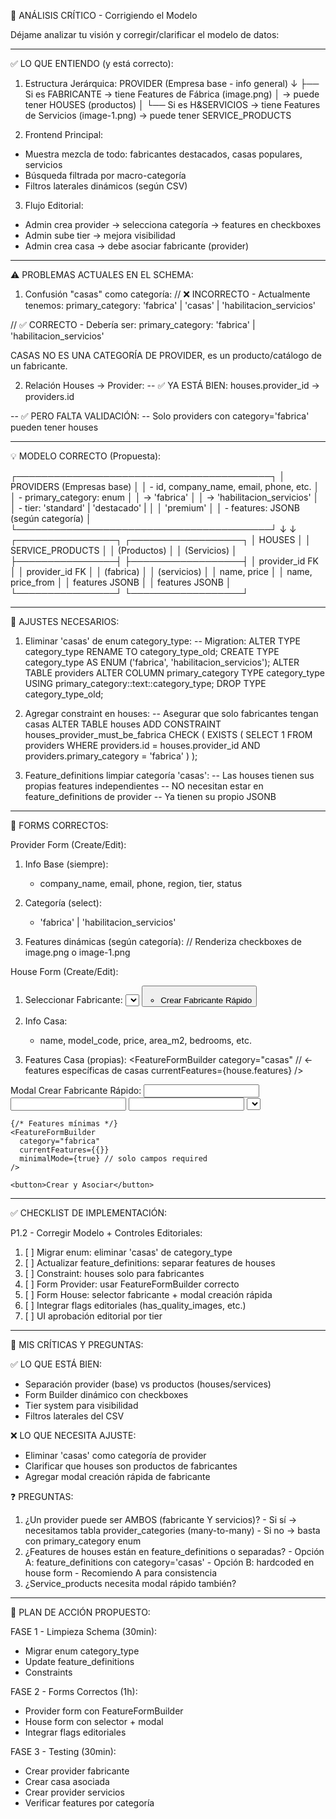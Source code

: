  🎯 ANÁLISIS CRÍTICO - Corrigiendo el Modelo

  Déjame analizar tu visión y corregir/clarificar el modelo de datos:

  ---
  ✅ LO QUE ENTIENDO (y está correcto):

  1. Estructura Jerárquica:
  PROVIDER (Empresa base - info general)
     ↓
     ├── Si es FABRICANTE → tiene Features de Fábrica (image.png)
     │                    → puede tener HOUSES (productos)
     │
     └── Si es H&SERVICIOS → tiene Features de Servicios (image-1.png)
                           → puede tener SERVICE_PRODUCTS

  2. Frontend Principal:
  - Muestra mezcla de todo: fabricantes destacados, casas populares, servicios
  - Búsqueda filtrada por macro-categoría
  - Filtros laterales dinámicos (según CSV)

  3. Flujo Editorial:
  - Admin crea provider → selecciona categoría → features en checkboxes
  - Admin sube tier → mejora visibilidad
  - Admin crea casa → debe asociar fabricante (provider)

  ---
  ⚠️ PROBLEMAS ACTUALES EN EL SCHEMA:

  1. Confusión "casas" como categoría:
  // ❌ INCORRECTO - Actualmente tenemos:
  primary_category: 'fabrica' | 'casas' | 'habilitacion_servicios'

  // ✅ CORRECTO - Debería ser:
  primary_category: 'fabrica' | 'habilitacion_servicios'

  CASAS NO ES UNA CATEGORÍA DE PROVIDER, es un producto/catálogo de un fabricante.

  2. Relación Houses → Provider:
  -- ✅ YA ESTÁ BIEN:
  houses.provider_id → providers.id

  -- ✅ PERO FALTA VALIDACIÓN:
  -- Solo providers con category='fabrica' pueden tener houses

  ---
  💡 MODELO CORRECTO (Propuesta):

  ┌─────────────────────────────────────────┐
  │ PROVIDERS (Empresas base)               │
  │ - id, company_name, email, phone, etc.  │
  │ - primary_category: enum                │
  │   → 'fabrica'                            │
  │   → 'habilitacion_servicios'             │
  │ - tier: 'standard' | 'destacado' |      │
  │         'premium'                        │
  │ - features: JSONB (según categoría)      │
  └─────────────────────────────────────────┘
             ↓                    ↓
    ┌────────────────┐    ┌──────────────────┐
    │ HOUSES         │    │ SERVICE_PRODUCTS │
    │ (Productos)    │    │ (Servicios)      │
    ├────────────────┤    ├──────────────────┤
    │ provider_id FK │    │ provider_id FK   │
    │ (fabrica)      │    │ (servicios)      │
    │ name, price    │    │ name, price_from │
    │ features JSONB │    │ features JSONB   │
    └────────────────┘    └──────────────────┘

  ---
  🔧 AJUSTES NECESARIOS:

  1. Eliminar 'casas' de enum category_type:
  -- Migration:
  ALTER TYPE category_type RENAME TO category_type_old;
  CREATE TYPE category_type AS ENUM ('fabrica', 'habilitacion_servicios');
  ALTER TABLE providers
    ALTER COLUMN primary_category TYPE category_type
    USING primary_category::text::category_type;
  DROP TYPE category_type_old;

  2. Agregar constraint en houses:
  -- Asegurar que solo fabricantes tengan casas
  ALTER TABLE houses ADD CONSTRAINT houses_provider_must_be_fabrica
  CHECK (
    EXISTS (
      SELECT 1 FROM providers
      WHERE providers.id = houses.provider_id
      AND providers.primary_category = 'fabrica'
    )
  );

  3. Feature_definitions limpiar categoría 'casas':
  -- Las houses tienen sus propias features independientes
  -- NO necesitan estar en feature_definitions de provider
  -- Ya tienen su propio JSONB

  ---
  🎨 FORMS CORRECTOS:

  Provider Form (Create/Edit):
  1. Info Base (siempre):
     - company_name, email, phone, region, tier, status

  2. Categoría (select):
     - 'fabrica' | 'habilitacion_servicios'

  3. Features dinámicas (según categoría):
     <FeatureFormBuilder 
       category={provider.primary_category}
       currentFeatures={provider.features}
     />
     // Renderiza checkboxes de image.png o image-1.png

  House Form (Create/Edit):
  1. Seleccionar Fabricante:
     <select>
       {fabricantes.map(...)}
     </select>
     <button onClick={openModalCrearFabricante}>
       + Crear Fabricante Rápido
     </button>

  2. Info Casa:
     - name, model_code, price, area_m2, bedrooms, etc.

  3. Features Casa (propias):
     <FeatureFormBuilder 
       category="casas" // ← features específicas de casas
       currentFeatures={house.features}
     />

  Modal Crear Fabricante Rápido:
  <Modal>
    <input name="company_name" required />
    <input name="email" required />
    <input name="phone" required />
    <select name="region" required />

    {/* Features mínimas */}
    <FeatureFormBuilder
      category="fabrica"
      currentFeatures={{}}
      minimalMode={true} // solo campos required
    />

    <button>Crear y Asociar</button>
  </Modal>

  ---
  ✅ CHECKLIST DE IMPLEMENTACIÓN:

  P1.2 - Corregir Modelo + Controles Editoriales:

  1. [ ] Migrar enum: eliminar 'casas' de category_type
  2. [ ] Actualizar feature_definitions: separar features de houses
  3. [ ] Constraint: houses solo para fabricantes
  4. [ ] Form Provider: usar FeatureFormBuilder correcto
  5. [ ] Form House: selector fabricante + modal creación rápida
  6. [ ] Integrar flags editoriales (has_quality_images, etc.)
  7. [ ] UI aprobación editorial por tier

  ---
  🤔 MIS CRÍTICAS Y PREGUNTAS:

  ✅ LO QUE ESTÁ BIEN:
  - Separación provider (base) vs productos (houses/services)
  - Form Builder dinámico con checkboxes
  - Tier system para visibilidad
  - Filtros laterales del CSV

  ❌ LO QUE NECESITA AJUSTE:
  - Eliminar 'casas' como categoría de provider
  - Clarificar que houses son productos de fabricantes
  - Agregar modal creación rápida de fabricante

  ❓ PREGUNTAS:
  1. ¿Un provider puede ser AMBOS (fabricante Y servicios)?
    - Si sí → necesitamos tabla provider_categories (many-to-many)
    - Si no → basta con primary_category enum
  2. ¿Features de houses están en feature_definitions o separadas?
    - Opción A: feature_definitions con category='casas'
    - Opción B: hardcoded en house form
    - Recomiendo A para consistencia
  3. ¿Service_products necesita modal rápido también?

  ---
  🚀 PLAN DE ACCIÓN PROPUESTO:

  FASE 1 - Limpieza Schema (30min):
  - Migrar enum category_type
  - Update feature_definitions
  - Constraints

  FASE 2 - Forms Correctos (1h):
  - Provider form con FeatureFormBuilder
  - House form con selector + modal
  - Integrar flags editoriales

  FASE 3 - Testing (30min):
  - Crear provider fabricante
  - Crear casa asociada
  - Crear provider servicios
  - Verificar features por categoría